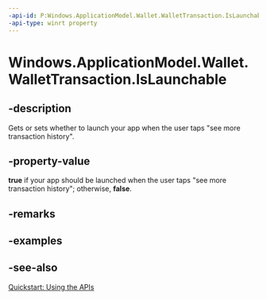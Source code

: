 ```yaml
---
-api-id: P:Windows.ApplicationModel.Wallet.WalletTransaction.IsLaunchable
-api-type: winrt property
---
```


<!-- Property syntax
public bool IsLaunchable { get;  set; }
-->

# Windows.ApplicationModel.Wallet.WalletTransaction.IsLaunchable

## -description
Gets or sets whether to launch your app when the user taps "see more transaction history".

## -property-value
**true** if your app should be launched when the user taps "see more transaction history"; otherwise, **false**.

## -remarks

## -examples

## -see-also
[Quickstart: Using the   APIs](https://docs.microsoft.com/previous-versions/windows/apps/dn631257(v=win.10))
